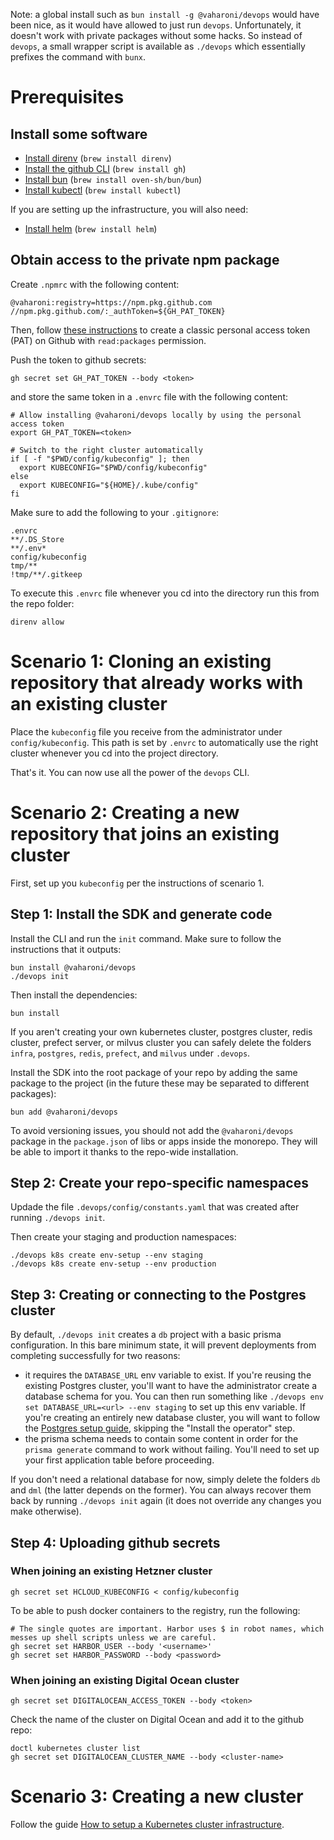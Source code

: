 Note: a global install such as `bun install -g @vaharoni/devops` would have been nice, as it would have allowed to just run `devops`. Unfortunately, it doesn't work with private packages without some hacks. So instead of `devops`, a small wrapper script is available as `./devops` which essentially prefixes the command with `bunx`.

# Prerequisites

## Install some software

- [Install direnv](https://direnv.net/docs/installation.html) (`brew install direnv`)
- [Install the github CLI](https://cli.github.com/) (`brew install gh`)
- [Install bun](https://bun.sh/docs/installation) (`brew install oven-sh/bun/bun`)
- [Install kubectl](https://kubernetes.io/docs/tasks/tools/) (`brew install kubectl`)

If you are setting up the infrastructure, you will also need:

- [Install helm](https://helm.sh/docs/intro/install/) (`brew install helm`)

## Obtain access to the private npm package

Create `.npmrc` with the following content:

```text
@vaharoni:registry=https://npm.pkg.github.com
//npm.pkg.github.com/:_authToken=${GH_PAT_TOKEN}
```

Then, follow [these instructions][1] to create a classic personal access token (PAT) on Github with `read:packages` permission.

[1]: https://docs.github.com/en/authentication/keeping-your-account-and-data-secure/managing-your-personal-access-tokens#creating-a-fine-grained-personal-access-token

Push the token to github secrets:

```shell
gh secret set GH_PAT_TOKEN --body <token>
```

and store the same token in a `.envrc` file with the following content:

```shell
# Allow installing @vaharoni/devops locally by using the personal access token
export GH_PAT_TOKEN=<token>

# Switch to the right cluster automatically
if [ -f "$PWD/config/kubeconfig" ]; then
  export KUBECONFIG="$PWD/config/kubeconfig"
else
  export KUBECONFIG="${HOME}/.kube/config"
fi
```

Make sure to add the following to your `.gitignore`:
```text
.envrc
**/.DS_Store
**/.env*
config/kubeconfig
tmp/**
!tmp/**/.gitkeep
```

To execute this `.envrc` file whenever you cd into the directory run this from the repo folder:

```shell
direnv allow
```

# Scenario 1: Cloning an existing repository that already works with an existing cluster

Place the `kubeconfig` file you receive from the administrator under `config/kubeconfig`. This path is set by `.envrc` to automatically use the right cluster whenever you cd into the project directory.

That's it. You can now use all the power of the `devops` CLI.

# Scenario 2: Creating a new repository that joins an existing cluster

First, set up you `kubeconfig` per the instructions of scenario 1.

## Step 1: Install the SDK and generate code

Install the CLI and run the `init` command. Make sure to follow the instructions that it outputs:
```shell
bun install @vaharoni/devops
./devops init
```

Then install the dependencies:
```shell
bun install
```

If you aren't creating your own kubernetes cluster, postgres cluster, redis cluster, prefect server, or milvus cluster you can safely delete the folders `infra`, `postgres`, `redis`, `prefect`, and `milvus` under `.devops`.

Install the SDK into the root package of your repo by adding the same package to the project (in the future these may be separated to different packages):

```shell
bun add @vaharoni/devops
```

To avoid versioning issues, you should not add the `@vaharoni/devops` package in the `package.json` of libs or apps inside the monorepo. They will be able to import it thanks to the repo-wide installation.

## Step 2: Create your repo-specific namespaces

Updade the file `.devops/config/constants.yaml` that was created after running `./devops init`.

Then create your staging and production namespaces:
```shell
./devops k8s create env-setup --env staging
./devops k8s create env-setup --env production
```

## Step 3: Creating or connecting to the Postgres cluster

By default, `./devops init` creates a `db` project with a basic prisma configuration. In this bare minimum state, it will prevent deployments from completing successfully for two reasons:
- it requires the `DATABASE_URL` env variable to exist. If you're reusing the existing Postgres cluster, you'll want to have the administrator create a database schema for you. You can then run something like `./devops env set DATABASE_URL=<url> --env staging` to set up this env variable. If you're creating an entirely new database cluster, you will want to follow the [Postgres setup guide](./infra/Postgres.md), skipping the "Install the operator" step.
- the prisma schema needs to contain some content in order for the `prisma generate` command to work without failing. You'll need to set up your first application table before proceeding.

If you don't need a relational database for now, simply delete the folders `db` and `dml` (the latter depends on the former). You can always recover them back by running `./devops init` again (it does not override any changes you make otherwise).

## Step 4: Uploading github secrets

### When joining an existing Hetzner cluster

```shell
gh secret set HCLOUD_KUBECONFIG < config/kubeconfig
```

To be able to push docker containers to the registry, run the following:

```shell
# The single quotes are important. Harbor uses $ in robot names, which messes up shell scripts unless we are careful.
gh secret set HARBOR_USER --body '<username>'
gh secret set HARBOR_PASSWORD --body <password>
```

### When joining an existing Digital Ocean cluster

```shell
gh secret set DIGITALOCEAN_ACCESS_TOKEN --body <token>
```

Check the name of the cluster on Digital Ocean and add it to the github repo:

```shell
doctl kubernetes cluster list
gh secret set DIGITALOCEAN_CLUSTER_NAME --body <cluster-name>
```

# Scenario 3: Creating a new cluster

Follow the guide [How to setup a Kubernetes cluster infrastructure](./infra/README.md).